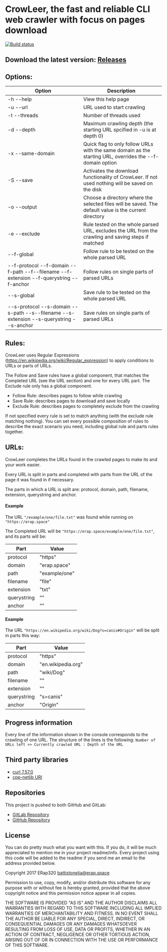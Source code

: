 # CrowLeer, the fast and reliable CLI web crawler with focus on pages download

[![Build status](https://ci.appveyor.com/api/projects/status/f0flhq9s2ujyiibu?svg=true)](https://ci.appveyor.com/project/ERap320/crowleer)

## Download the latest version: [Releases](https://github.com/ERap320/CrowLeer/releases)

## Options:

| Option                                                                                  | Description                                                                                              |
|-----------------------------------------------------------------------------------------|----------------------------------------------------------------------------------------------------------|
| -h --help                                                                               | View this help page                                                                                      |
| -u --url                                                                                | URL used to start crawling                                                                               |
| -t --threads                                                                            | Number of threads used                                                                                   |
| -d --depth                                                                              | Maximum crawling depth (the starting URL spcified in -u is at depth 0)                                   |
| -x --same-domain                                                                        | Quick flag to only follow URLs with the same domain as the starting URL, overrides the --f-domain option |
| -S --save                                                                               | Activates the download functionality of CrowLeer. If not used nothing will be saved on the disk          |
| -o --output                                                                             | Choose a directory where the selected files will be saved. The default value is the current directory    |
| -e --exclude                                                                            | Rule tested on the whole parsed URL, excludes the URL from the crawling and saving steps if matched      |
| --f-global                                                                              | Follow rule to be tested on the whole parsed URL                                                         |
| --f-protocol --f-domain --f-path --f--filename --f-extension --f-querystring --f-anchor | Follow rules on single parts of parsed URLs                                                              |
| --s-global                                                                              | Save rule to be tested on the whole parsed URL                                                           |
| --s-protocol --s-domain --s-path --s--filename --s-extension --s-querystring --s-anchor | Save rules on single parts of parsed URLs                                                                |

## Rules:

CrowLeer uses Regular Expressions (https://en.wikipedia.org/wiki/Regular_expression) to apply conditions to URLs or parts of URLs.

The Follow and Save rules have a global component, that matches the Completed URL (see the URL section) and one for every URL part.
The Exclude rule only has a global component.

* Follow Rule: describes pages to follow while crawling
* Save Rule: describes pages to download and save locally
* Exclude Rule: describes pages to completely exclude from the crawling

If not specified every rule is set to match anything (with the exclude rule matching nothing). You can set every possible composition of rules to describe the exact scenario you need, including global rule and parts rules together.

## URLs:

CrowLeer completes the URLs found in the crawled pages to make its and your work easier.

Every URL is split in parts and completed with parts from the URL of the page it was found in if necessary.

The parts in which a URL is split are: protocol, domain, path, filename, extension, querystring and anchor.

#### Example

The URL ```"/example/one/file.txt"``` was found while running on ```"https://erap.space"```

The Completed URL will be ```"https://erap.space/example/one/file.txt"```, and its parts will be:

| Part        | Value         |
|-------------|---------------|
| protocol    | "https"       |
| domain      | "erap.space"  |
| path        | "example/one" |
| filename    | "file"        |
| extension   | "txt"         |
| querystring | ""            |
| anchor      | ""            |

#### Example

The URL ```"https://en.wikipedia.org/wiki/Dog?s=canis#Origin"``` will be split in parts this way:

| Part        | Value              |
|-------------|--------------------|
| protocol    | "https"            |
| domain      | "en.wikipedia.org" |
| path        | "wiki/Dog"         |
| filename    | ""                 |
| extension   | ""                 |
| querystring | "s=canis"          |
| anchor      | "Origin"           |

## Progress information

Every line of the information shown in the console corresponds to the crawling of one URL. The structure of the lines is the following:
```Number of URLs left >> Currently crawled URL : Depth of the URL```

## Third party libraries

* [curl 7.57.0](https://curl.haxx.se/)
* [cpp-netlib URI](https://github.com/cpp-netlib/uri)

## Repositories
This project is pushed to both GitHub and GitLab:
* [GitLab Repository](https://gitlab.com/ERap320/CrowLeer)
* [GitHub Repository](https://github.com/ERap320/CrowLeer)

## License

You can do pretty much what you want with this. If you do, it will be much appreciated to mention me in your project readme/info. Every project using this code will be added to the readme if you send me an email to the address provided below.

Copyright 2017 ERap320 battistonelia@erap.space

Permission to use, copy, modify, and/or distribute this software for any purpose with or without fee is hereby granted, provided that the above copyright notice and this permission notice appear in all copies.

THE SOFTWARE IS PROVIDED "AS IS" AND THE AUTHOR DISCLAIMS ALL WARRANTIES WITH REGARD TO THIS SOFTWARE INCLUDING ALL IMPLIED WARRANTIES OF MERCHANTABILITY AND FITNESS. IN NO EVENT SHALL THE AUTHOR BE LIABLE FOR ANY SPECIAL, DIRECT, INDIRECT, OR CONSEQUENTIAL DAMAGES OR ANY DAMAGES WHATSOEVER RESULTING FROM LOSS OF USE, DATA OR PROFITS, WHETHER IN AN ACTION OF CONTRACT, NEGLIGENCE OR OTHER TORTIOUS ACTION, ARISING OUT OF OR IN CONNECTION WITH THE USE OR PERFORMANCE OF THIS SOFTWARE.
